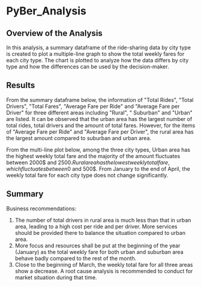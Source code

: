 # PyBer_Analysis

## Overview of the Analysis
In this analysis, a summary dataframe of the ride-sharing data by city type is created to plot a multiple-line graph to show the total weekly fares for each city type. The chart is plotted to analyze how the data differs by city type and how the differences can be used by the decision-maker.

## Results
From the summary dataframe below, the information of "Total Rides", "Total Drivers", "Total Fares", "Average Fare per Ride" and "Average Fare per Driver" for three different areas including "Rural", " Suburban" and "Urban" are listed. It can be observed that the urban area has the largest number of total rides, total drivers and the amount of total fares. However, for the items of "Average Fare per Ride" and "Average Fare per Driver", the rural area has the largest amount compared to suburban and urban area.  
  
From the multi-line plot below, among the three city types, Urban area has the highest weekly total fare and the majority of the amount fluctuates between 2000$ and 2500$. Rural area has the lowest weekly total fare, which fluctuates between 0$ and 500$. From January to the end of April, the weekly total fare for each city type does not change significantly.  
  
## Summary 
Business recommendations:  
1. The number of total drivers in rural area is much less than that in urban area, leading to a high cost per ride and per driver. More services should be provided there to balance the situation compared to urban area.  
2. More focus and resources shall be put at the beginning of the year (January) as the total weekly fare for both urban and suburban area behave badly compared to the rest of the month.  
3. Close to the beginning of March, the weekly total fare for all three areas show a decrease. A root cause analysis is recommended to conduct for market situation during that time.  
